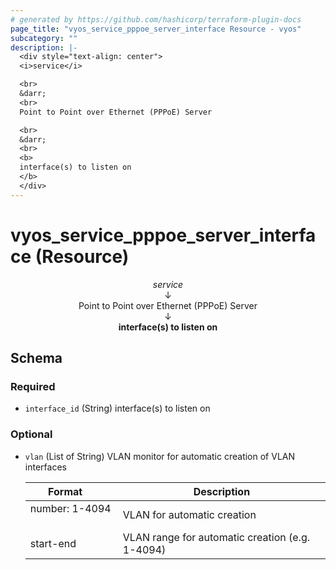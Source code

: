```yaml
---
# generated by https://github.com/hashicorp/terraform-plugin-docs
page_title: "vyos_service_pppoe_server_interface Resource - vyos"
subcategory: ""
description: |-
  <div style="text-align: center">
  <i>service</i>

  <br>
  &darr;
  <br>
  Point to Point over Ethernet (PPPoE) Server

  <br>
  &darr;
  <br>
  <b>
  interface(s) to listen on
  </b>
  </div>
---
```


# vyos_service_pppoe_server_interface (Resource)

<div style="text-align: center">
<i>service</i>

<br>
&darr;
<br>
Point to Point over Ethernet (PPPoE) Server

<br>
&darr;
<br>
<b>
interface(s) to listen on
</b>
</div>



<!-- schema generated by tfplugindocs -->
## Schema

### Required

- `interface_id` (String) interface(s) to listen on

### Optional

- `vlan` (List of String) VLAN monitor for automatic creation of VLAN interfaces

    |  Format &emsp; | Description  |
    |----------|---------------|
    |  number: 1-4094  &emsp; |  VLAN for automatic creation  |
    |  start-end  &emsp; |  VLAN range for automatic creation (e.g. 1-4094)  |
